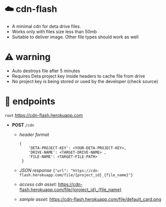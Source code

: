 # ☁️ cdn-flash
- A minimal cdn for deta drive files. 
- Works only with files size less than 50mb
- Suitable to deliver image. Other file types should work as well


# ⚠️ warning
- Auto destroys file after 5 minutes
- Requires Deta project key inside headers to cache file from drive
- No project key is being stored or used by the developer (check source)


# 🔗 endpoints
`root` https://cdn-flash.herokuapp.com

- **POST** `/cdn`
  - _header format_
      ``` 
      {
          'DETA-PROJECT-KEY': <YOUR-DETA-PROJECT-KEY>, 
          'DRIVE-NAME': <TARGET-DRIVE-NAME> , 
          'FILE-NAME': <TARGET-FILE-PATH>
       }
      ```
  - _JSON response_
    `{"url": "https://cdn-flash.herokuapp.com/file/{project_id}_{file_name}"}`
    
  - _access cdn asset:_ https://cdn-flash.herokuapp.com/file/{project_id}_{file_name}
  - _sample asset:_ https://cdn-flash.herokuapp.com/file/default_card.png
